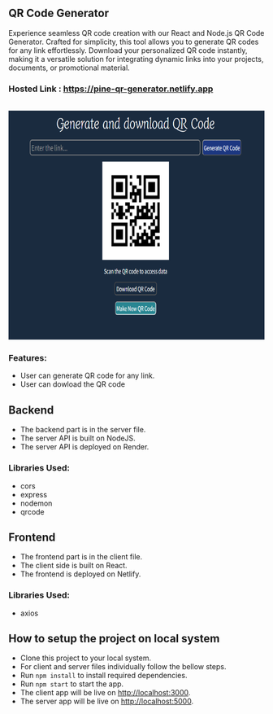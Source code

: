 ## QR Code Generator 

Experience seamless QR code creation with our React and Node.js QR Code Generator. Crafted for simplicity, this tool allows you to generate QR codes for any link effortlessly. Download your personalized QR code instantly, making it a versatile solution for integrating dynamic links into your projects, documents, or promotional material.


### Hosted Link : https://pine-qr-generator.netlify.app
<br/>

<img src="./image/QR.png"  width="650" height="450" >


### Features:
- User can generate QR code for any link.
- User can dowload the QR code

## Backend 
- The backend part is in the server file.
- The server API is built on NodeJS.
- The server API is deployed on Render.

### Libraries Used:
- cors
- express
- nodemon
- qrcode


## Frontend
- The frontend part is in the client file.
- The client side is built on React.
- The frontend is deployed on Netlify.

### Libraries Used:
- axios

## How to setup the project on local system
- Clone this project to your local system.
- For client and server files individually follow the bellow steps.
- Run `npm install` to install required dependencies.
- Run `npm start` to start the app.
- The client app will be live on [http://localhost:3000](http://localhost:3000).
- The server app will be live on [http://localhost:5000](http://localhost:5000).
